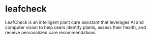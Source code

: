 # leafcheck
LeafCheck is an intelligent plant care assistant that leverages AI and computer vision to help users identify plants, assess their health, and receive personalized care recommendations.
